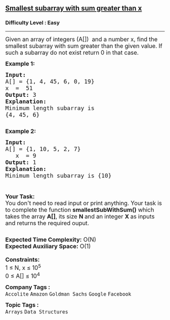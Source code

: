<h2><a href="https://practice.geeksforgeeks.org/problems/smallest-subarray-with-sum-greater-than-x5651/1?page=1&difficulty[]=0&status[]=unsolved&sortBy=submissions">Smallest subarray with sum greater than x</a></h2><h3>Difficulty Level : Easy</h3><hr><div class="problems_problem_content__Xm_eO"><p><span style="font-size: 18px;">Given an array of integers (A[]) &nbsp;and a number x, find the smallest subarray with sum greater than the given value. If such a subarray do not exist return 0 in that case.</span></p>
<p><span style="font-size: 18px;"><strong>Example 1:</strong></span></p>
<pre><span style="font-size: 18px;"><strong>Input:</strong>
A[] = {1, 4, 45, 6, 0, 19}
x  =  51
<strong>Output:</strong> 3
<strong>Explanation:</strong>
Minimum length subarray is 
{4, 45, 6}</span></pre>
<div><br><span style="font-size: 18px;"><strong>Example 2:</strong></span></div>
<pre><span style="font-size: 18px;"><strong>Input:</strong>
A[] = {1, 10, 5, 2, 7}
   x  = 9
<strong>Output:</strong> 1
<strong>Explanation:</strong>
Minimum length subarray is {10}</span></pre>
<p>&nbsp;</p>
<p><span style="font-size: 18px;"><strong>Your Task:&nbsp;&nbsp;</strong><br>You don't need to read input or print anything. Your task is to complete the function <strong>smallestSubWithSum</strong></span><span style="font-size: 18px;"><strong>()</strong>&nbsp;which takes the array <strong>A[]</strong>, its size <strong>N </strong>and an integer <strong>X&nbsp;</strong>as inputs and returns the required ouput.</span></p>
<p><br><span style="font-size: 18px;"><strong>Expected Time Complexity:</strong> O(N)<br><strong>Expected Auxiliary Space:</strong> O(1)<br><br><strong>Constraints:</strong><br>1 ≤ N, x ≤ 10<sup>5</sup><br>0 ≤ A[] ≤ 10<sup>4</sup></span></p></div><p><span style=font-size:18px><strong>Company Tags : </strong><br><code>Accolite</code>&nbsp;<code>Amazon</code>&nbsp;<code>Goldman Sachs</code>&nbsp;<code>Google</code>&nbsp;<code>Facebook</code>&nbsp;<br><p><span style=font-size:18px><strong>Topic Tags : </strong><br><code>Arrays</code>&nbsp;<code>Data Structures</code>&nbsp;